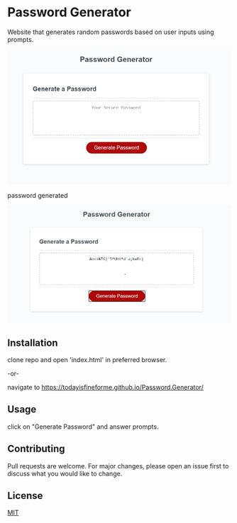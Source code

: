 # Password Generator

Website that generates random passwords based on user inputs using prompts.

![password generator](./Assets/main_sc.jpg)

password generated

![password generated](./Assets/complete_sc.jpg)

## Installation

clone repo and open 'index.html' in preferred browser.

-or-

navigate to https://todayisfineforme.github.io/Password.Generator/

## Usage

click on "Generate Password" and answer prompts.

## Contributing

Pull requests are welcome. For major changes, please open an issue first to discuss what you would like to change.

## License

[MIT](https://choosealicense.com/licenses/mit/)
